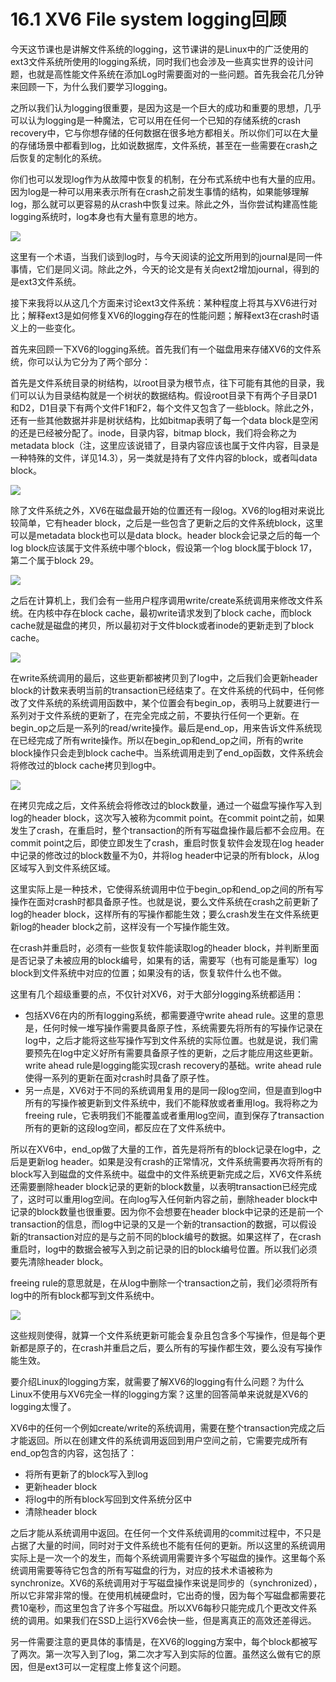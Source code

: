 # 16.1 XV6 File system logging回顾

今天这节课也是讲解文件系统的logging，这节课讲的是Linux中的广泛使用的ext3文件系统所使用的logging系统，同时我们也会涉及一些真实世界的设计问题，也就是高性能文件系统在添加Log时需要面对的一些问题。首先我会花几分钟来回顾一下，为什么我们要学习logging。

之所以我们认为logging很重要，是因为这是一个巨大的成功和重要的思想，几乎可以认为logging是一种魔法，它可以用在任何一个已知的存储系统的crash recovery中，它与你想存储的任何数据在很多地方都相关。所以你们可以在大量的存储场景中都看到log，比如说数据库，文件系统，甚至在一些需要在crash之后恢复的定制化的系统。

你们也可以发现log作为从故障中恢复的机制，在分布式系统中也有大量的应用。因为log是一种可以用来表示所有在crash之前发生事情的结构，如果能够理解log，那么就可以更容易的从crash中恢复过来。除此之外，当你尝试构建高性能logging系统时，log本身也有大量有意思的地方。

![](../.gitbook/assets/image%20%28673%29.png)

这里有一个术语，当我们谈到log时，与今天阅读的[论文](https://pdos.csail.mit.edu/6.828/2020/readings/journal-design.pdf)所用到的journal是同一件事情，它们是同义词。除此之外，今天的论文是有关向ext2增加journal，得到的是ext3文件系统。

接下来我将以从这几个方面来讨论ext3文件系统：某种程度上将其与XV6进行对比；解释ext3是如何修复XV6的logging存在的性能问题；解释ext3在crash时语义上的一些变化。

首先来回顾一下XV6的logging系统。首先我们有一个磁盘用来存储XV6的文件系统，你可以认为它分为了两个部分：

首先是文件系统目录的树结构，以root目录为根节点，往下可能有其他的目录，我们可以认为目录结构就是一个树状的数据结构。假设root目录下有两个子目录D1和D2，D1目录下有两个文件F1和F2，每个文件又包含了一些block。除此之外，还有一些其他数据并非是树状结构，比如bitmap表明了每一个data block是空闲的还是已经被分配了。inode，目录内容，bitmap block，我们将会称之为metadata block（注，这里应该说错了，目录内容应该也属于文件内容，目录是一种特殊的文件，详见14.3），另一类就是持有了文件内容的block，或者叫data block。

![](../.gitbook/assets/image%20%28671%29.png)

除了文件系统之外，XV6在磁盘最开始的位置还有一段log。XV6的log相对来说比较简单，它有header block，之后是一些包含了更新之后的文件系统block，这里可以是metadata block也可以是data block。header block会记录之后的每一个log block应该属于文件系统中哪个block，假设第一个log block属于block 17，第二个属于block 29。

![](../.gitbook/assets/image%20%28676%29.png)

之后在计算机上，我们会有一些用户程序调用write/create系统调用来修改文件系统。在内核中存在block cache，最初write请求发到了block cache，而block cache就是磁盘的拷贝，所以最初对于文件block或者inode的更新走到了block cache。

![](../.gitbook/assets/image%20%28670%29.png)

在write系统调用的最后，这些更新都被拷贝到了log中，之后我们会更新header block的计数来表明当前的transaction已经结束了。在文件系统的代码中，任何修改了文件系统的系统调用函数中，某个位置会有begin\_op，表明马上就要进行一系列对于文件系统的更新了，在完全完成之前，不要执行任何一个更新。在begin\_op之后是一系列的read/write操作。最后是end\_op，用来告诉文件系统现在已经完成了所有write操作。所以在begin\_op和end\_op之间，所有的write block操作只会走到block cache中。当系统调用走到了end\_op函数，文件系统会将修改过的block cache拷贝到log中。

![](../.gitbook/assets/image%20%28672%29.png)

在拷贝完成之后，文件系统会将修改过的block数量，通过一个磁盘写操作写入到log的header block，这次写入被称为commit point。在commit point之前，如果发生了crash，在重启时，整个transaction的所有写磁盘操作最后都不会应用。在commit point之后，即使立即发生了crash，重启时恢复软件会发现在log header中记录的修改过的block数量不为0，并将log header中记录的所有block，从log区域写入到文件系统区域。

这里实际上是一种技术，它使得系统调用中位于begin\_op和end\_op之间的所有写操作在面对crash时都具备原子性。也就是说，要么文件系统在crash之前更新了log的header block，这样所有的写操作都能生效；要么crash发生在文件系统更新log的header block之前，这样没有一个写操作能生效。

在crash并重启时，必须有一些恢复软件能读取log的header block，并判断里面是否记录了未被应用的block编号，如果有的话，需要写（也有可能是重写）log block到文件系统中对应的位置；如果没有的话，恢复软件什么也不做。

这里有几个超级重要的点，不仅针对XV6，对于大部分logging系统都适用：

* 包括XV6在内的所有logging系统，都需要遵守write ahead rule。这里的意思是，任何时候一堆写操作需要具备原子性，系统需要先将所有的写操作记录在log中，之后才能将这些写操作写到文件系统的实际位置。也就是说，我们需要预先在log中定义好所有需要具备原子性的更新，之后才能应用这些更新。write ahead rule是logging能实现crash recovery的基础。write ahead rule使得一系列的更新在面对crash时具备了原子性。
* 另一点是，XV6对于不同的系统调用复用的是同一段log空间，但是直到log中所有的写操作被更新到文件系统中，我们不能释放或者重用log。我将称之为freeing rule，它表明我们不能覆盖或者重用log空间，直到保存了transaction所有的更新的这段log空间，都反应在了文件系统中。

所以在XV6中，end\_op做了大量的工作，首先是将所有的block记录在log中，之后是更新log header。如果是没有crash的正常情况，文件系统需要再次将所有的block写入到磁盘的文件系统中。磁盘中的文件系统更新完成之后，XV6文件系统还需要删除header block记录的更新的block数量，以表明transaction已经完成了，这时可以重用log空间。在向log写入任何新内容之前，删除header block中记录的block数量也很重要。因为你不会想要在header block中记录的还是前一个transaction的信息，而log中记录的又是一个新的transaction的数据，可以假设新的transaction对应的是与之前不同的block编号的数据。如果这样了，在crash重启时，log中的数据会被写入到之前记录的旧的block编号位置。所以我们必须要先清除header block。

freeing rule的意思就是，在从log中删除一个transaction之前，我们必须将所有log中的所有block都写到文件系统中。

![](../.gitbook/assets/image%20%28666%29.png)

这些规则使得，就算一个文件系统更新可能会复杂且包含多个写操作，但是每个更新都是原子的，在crash并重启之后，要么所有的写操作都生效，要么没有写操作能生效。

要介绍Linux的logging方案，就需要了解XV6的logging有什么问题？为什么Linux不使用与XV6完全一样的logging方案？这里的回答简单来说就是XV6的logging太慢了。

XV6中的任何一个例如create/write的系统调用，需要在整个transaction完成之后才能返回。所以在创建文件的系统调用返回到用户空间之前，它需要完成所有end\_op包含的内容，这包括了：

* 将所有更新了的block写入到log
* 更新header block
* 将log中的所有block写回到文件系统分区中
* 清除header block

之后才能从系统调用中返回。在任何一个文件系统调用的commit过程中，不只是占据了大量的时间，同时对于文件系统也不能有任何的更新。所以这里的系统调用实际上是一次一个的发生，而每个系统调用需要许多个写磁盘的操作。这里每个系统调用需要等待它包含的所有写磁盘的行为，对应的技术术语被称为synchronize。XV6的系统调用对于写磁盘操作来说是同步的（synchronized），所以它非常非常的慢。在使用机械硬盘时，它出奇的慢，因为每个写磁盘都需要花费10毫秒，而这里包含了许多个写磁盘。所以XV6每秒只能完成几个更改文件系统的调用。如果我们在SSD上运行XV6会快一些，但是离真正的高效还差得远。

另一件需要注意的更具体的事情是，在XV6的logging方案中，每个block都被写了两次。第一次写入到了log，第二次才写入到实际的位置。虽然这么做有它的原因，但是ext3可以一定程度上修复这个问题。

